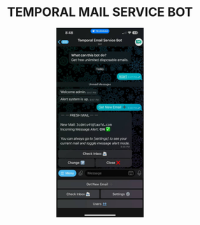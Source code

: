 <div align="center">
  <h1>TEMPORAL MAIL SERVICE BOT</h1>
  <img src="temp_mail.jpg" alt="Menu Options" style="display: block; margin: 0 auto; width: 200px; height: auto;">
</div>
